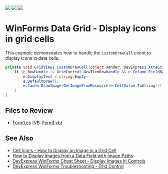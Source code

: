 <!-- default badges list -->
![](https://img.shields.io/endpoint?url=https://codecentral.devexpress.com/api/v1/VersionRange/128631092/23.1.3%2B)
[![](https://img.shields.io/badge/Open_in_DevExpress_Support_Center-FF7200?style=flat-square&logo=DevExpress&logoColor=white)](https://supportcenter.devexpress.com/ticket/details/E605)
[![](https://img.shields.io/badge/📖_How_to_use_DevExpress_Examples-e9f6fc?style=flat-square)](https://docs.devexpress.com/GeneralInformation/403183)
<!-- default badges end -->

# WinForms Data Grid - Display icons in grid cells

This example demonstrates how to handle the `CustomDrawCell` event to display icons in data cells.

```csharp
private void GridView1_CustomDrawCell(object sender, DevExpress.XtraGrid.Views.Base.RowCellCustomDrawEventArgs e) {
    if (e.RowHandle != GridControl.NewItemRowHandle && e.Column.FieldName == "CustomDraw") {
        e.DisplayText = string.Empty;
        e.DefaultDraw();
        e.Cache.DrawImage(GetImageFromResource(e.CellValue.ToString()), e.Bounds.X, e.Bounds.Y);
    }
}
```


## Files to Review

* [Form1.cs](./CS/Form1.cs) (VB: [Form1.vb](./VB/Form1.vb))


## See Also

* [Cell Icons - How to Display an Image in a Grid Cell](https://docs.devexpress.com/WindowsForms/643/controls-and-libraries/data-grid/views/grid-view/cells#icons)
* [How to Display Images from a Data Field with Image Paths](https://docs.devexpress.com/WindowsForms/403845/controls-and-libraries/data-grid/examples/data-presentation/how-to-display-images-from-url)
* [DevExpress WinForms Cheat Sheet - Display Images in Controls](https://go.devexpress.com/CheatSheets_WinForms_Examples_T914488.aspx)
* [DevExpress WinForms Troubleshooting - Grid Control](https://go.devexpress.com/CheatSheets_WinForms_Examples_T934742.aspx)



